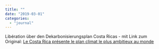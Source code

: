```yaml
---
title: ""
date: "2019-03-01"
categories: 
  - "journal"
---
```


Libération über den Dekarbonisierungsplan Costa Ricas - mit Link zum Original: [Le Costa Rica présente le plan climat le plus ambitieux au monde](https://www.liberation.fr/planete/2019/02/28/le-costa-rica-presente-le-plan-climat-le-plus-ambitieux-au-monde_1711950)
